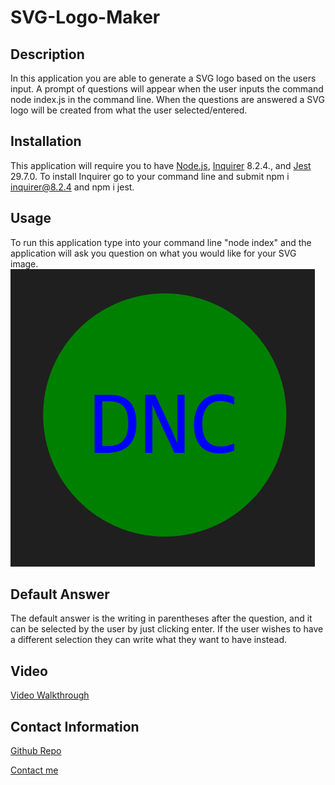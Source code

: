 # SVG-Logo-Maker

## Description
In this application you are able to generate a SVG logo based on the users input. A prompt of questions will appear when the user inputs the command node index.js in the command line. When the questions are answered a SVG logo will be created from what the user selected/entered.

## Installation
This application will require you to have <a href="https://nodejs.org/en">Node.js</a>, <a href="https://www.npmjs.com/package/inquirer/v/8.2.4?activeTab=versions">Inquirer</a> 8.2.4., and <a href="https://www.npmjs.com/package/jest">Jest</a> 29.7.0. To install Inquirer go to your command line and submit npm i inquirer@8.2.4 and npm i jest.

## Usage
To run this application type into your command line "node index" and the application will ask you question on what you would like for your SVG image.
<img src="./assets/images/svg screenshot.png" alt="Image of the SVG after completion">

## Default Answer
The default answer is the writing in parentheses after the question, and it can be selected by the user by just clicking enter. If the user wishes to have a different selection they can write what they want to have instead.

## Video
<a href="https://drive.google.com/file/d/1FcFvgBx8gh3G4hTktZEGuh-POYba6zLH/view?usp=drive_link">Video Walkthrough</a>

## Contact Information
<a href="https://github.com/caldardn/README-Generator">Github Repo</a>

[Contact me](caldardn@gmail.com)


